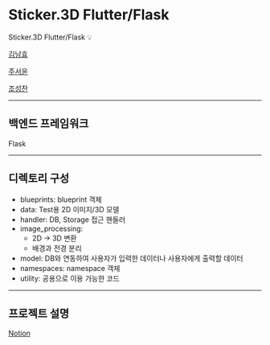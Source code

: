 # Sticker.3D Flutter/Flask
Sticker.3D Flutter/Flask 💡 

[김남효](https://github.com/namhyo01)

[주서윤](https://github.com/JooSeuYoon)

[조성찬](https://github.com/JoeSeongchan)

---
## 백엔드 프레임워크

Flask

---

## 디렉토리 구성

- blueprints: blueprint 객체
- data: Test용 2D 이미지/3D 모델
- handler: DB, Storage 접근 핸들러
- image_processing: 
  - 2D -> 3D 변환 
  - 배경과 전경 분리
- model: DB와 연동하여 사용자가 입력한 데이터나 사용자에게 출력할 데이터
- namespaces: namespace 객체
- utility: 공용으로 이용 가능한 코드

---
## 프로젝트 설명
[Notion](https://seongchancho.notion.site/Sticker-3D-4ada74af053643a79892de8d07e634a6)